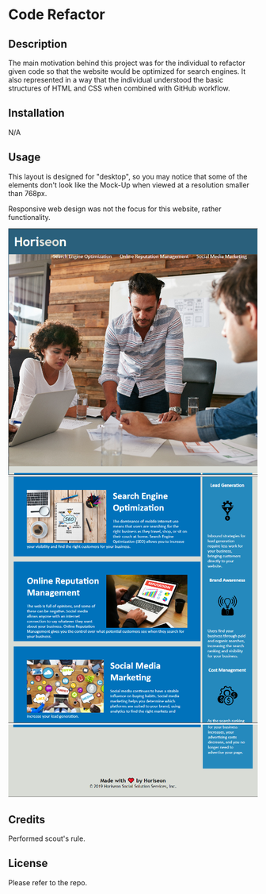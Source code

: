 # Code Refactor

## Description

The main motivation behind this project was for the individual to refactor given code so that the website would be optimized for search engines. It also represented in a way that the individual understood the basic structures of HTML and CSS when combined with GitHub workflow.


## Installation

N/A

## Usage

This layout is designed for "desktop", so you may notice that some of the elements don't look like the Mock-Up when viewed at a resolution smaller than 768px.

Responsive web design was not the focus for this website, rather functionality.

![Screenshot #1](assets/images/screenshot-one.png)
![Screenshot #2](assets/images/screenshot-two.png)
![Screenshot #3](assets/images/screenshot-three.png)

## Credits

Performed scout's rule.

## License

Please refer to the repo.

